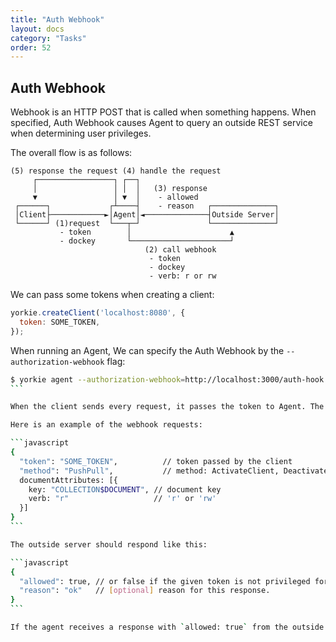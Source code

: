 ```yaml
---
title: "Auth Webhook"
layout: docs
category: "Tasks"
order: 52
---
```


## Auth Webhook

Webhook is an HTTP POST that is called when something happens. When specified, Auth Webhook causes Agent to query an outside REST service when determining user privileges.

The overall flow is as follows:

```
(5) response the request (4) handle the request
     ┌─────────────────┐ ┌──┐
     │                 │ │  │   (3) response
     ▼                 │ ▼  │    - allowed
 ┌──────┐             ┌┴────┤    - reason   ┌──────────────┐
 │Client├────────────►│Agent│◄──────────────┤Outside Server│
 └──────┘ (1)request  └───┬─┘               └──────────────┘
           - token        │                      ▲
           - dockey       └──────────────────────┘
                              (2) call webhook
                               - token
                               - dockey
                               - verb: r or rw
```

We can pass some tokens when creating a client:

```javascript
yorkie.createClient('localhost:8080', {
  token: SOME_TOKEN,
});
```

When running an Agent, We can specify the Auth Webhook by the `--authorization-webhook` flag:

````bash
$ yorkie agent --authorization-webhook=http://localhost:3000/auth-hook
```

When the client sends every request, it passes the token to Agent. The Agent who receives the token calls Webhook before processing the requests.

Here is an example of the webhook requests:

```javascript
{
  "token": "SOME_TOKEN",          // token passed by the client
  "method": "PushPull",           // method: ActivateClient, DeactivateClient, AttachDocument, DetachDocument, WatchDocuments
  documentAttributes: [{
    key: "COLLECTION$DOCUMENT", // document key
    verb: "r"                   // 'r' or 'rw'
  }]
}
```

The outside server should respond like this:

```javascript
{
  "allowed": true, // or false if the given token is not privileged for this document.
  "reason": "ok"   // [optional] reason for this response.
}
```

If the agent receives a response with `allowed: true` from the outside server, it handles the request normally, otherwise it response an error with `codes.Unauthenticated` to the client.
